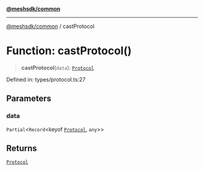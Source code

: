 [**@meshsdk/common**](../README.md)

***

[@meshsdk/common](../globals.md) / castProtocol

# Function: castProtocol()

> **castProtocol**(`data`): [`Protocol`](../type-aliases/Protocol.md)

Defined in: types/protocol.ts:27

## Parameters

### data

`Partial`\<`Record`\<keyof [`Protocol`](../type-aliases/Protocol.md), `any`\>\>

## Returns

[`Protocol`](../type-aliases/Protocol.md)
